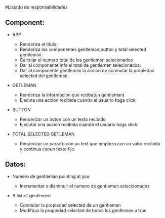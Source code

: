 #Listado de responsabilidades

## Component:

- APP

  - Renderiza el titulo
  - Renderiza los componentes gentleman,button y total selected gentleman.
  - Calcular el numero total de los gentlemen selecionados
  - Dar al componente info el total de gentlemen selecionados.
  - Dar al componente gentleman la accion de conmutar la propiedad selected del gentleman.

- GETLEMAN

  - Renderiza la informacion que reciba(un gentleman)
  - Ejecuta una accion recibida cuando el usuario haga click

- BUTTON

  - Renderizar un boton con un texto recibido
  - Ejecutar una accion recibida cuando el usuario haga click.

- TOTAL SELECTED GETLEMAN

  - Renderizar un parrafo con un text que empieza con un valor recibido y continua conun texto fijo.

## Datos:

- Numero de gentleman pointing at you

  - Incrementar o disminuir el numero de gentlemen seleccionados

- A list of gentlemen
  - Conmutar la propiedad selected de un gentleman
  - Modificar la propiedad selected de todos los gentlemen a true
